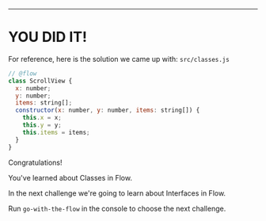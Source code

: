 ---

# YOU DID IT!

For reference, here is the solution we came up with:
`src/classes.js`
```js
// @flow
class ScrollView {
  x: number;
  y: number;
  items: string[];
  constructor(x: number, y: number, items: string[]) {
    this.x = x;
    this.y = y;
    this.items = items;
  }
}
```

Congratulations!

You've learned about Classes in Flow.

In the next challenge we're going to learn about Interfaces in Flow.

Run `go-with-the-flow` in the console to choose the next challenge.
